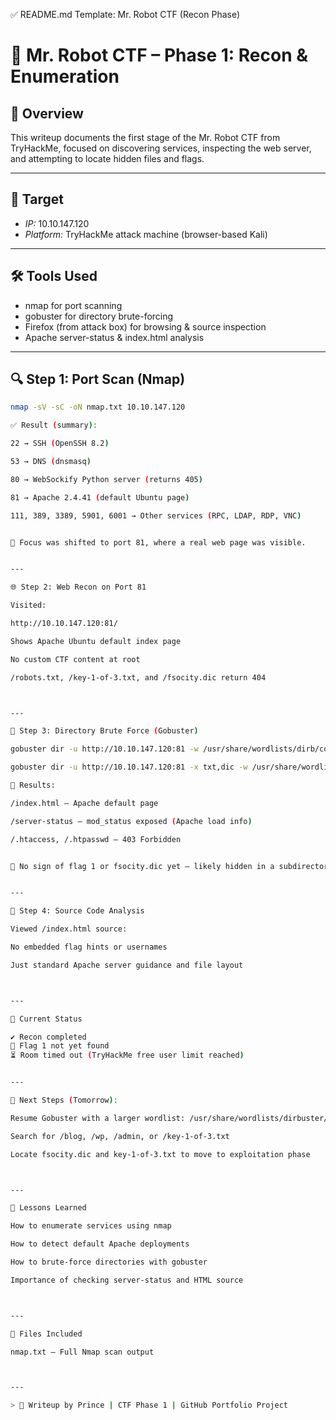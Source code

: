
✅ README.md Template: Mr. Robot CTF (Recon Phase)

# 🤖 Mr. Robot CTF – Phase 1: Recon & Enumeration

## 🧠 Overview

This writeup documents the first stage of the Mr. Robot CTF from TryHackMe, focused on discovering services, inspecting the web server, and attempting to locate hidden files and flags.

---

## 📍 Target

- *IP:* 10.10.147.120
- *Platform:* TryHackMe attack machine (browser-based Kali)

---

## 🛠 Tools Used

- nmap for port scanning
- gobuster for directory brute-forcing
- Firefox (from attack box) for browsing & source inspection
- Apache server-status & index.html analysis

---

## 🔍 Step 1: Port Scan (Nmap)

```bash
nmap -sV -sC -oN nmap.txt 10.10.147.120

✅ Result (summary):

22 → SSH (OpenSSH 8.2)

53 → DNS (dnsmasq)

80 → WebSockify Python server (returns 405)

81 → Apache 2.4.41 (default Ubuntu page)

111, 389, 3389, 5901, 6001 → Other services (RPC, LDAP, RDP, VNC)


🧠 Focus was shifted to port 81, where a real web page was visible.


---

🌐 Step 2: Web Recon on Port 81

Visited:

http://10.10.147.120:81/

Shows Apache Ubuntu default index page

No custom CTF content at root

/robots.txt, /key-1-of-3.txt, and /fsocity.dic return 404



---

🔗 Step 3: Directory Brute Force (Gobuster)

gobuster dir -u http://10.10.147.120:81 -w /usr/share/wordlists/dirb/common.txt -t 40

gobuster dir -u http://10.10.147.120:81 -x txt,dic -w /usr/share/wordlists/dirb/common.txt -t 40

🔎 Results:

/index.html – Apache default page

/server-status – mod_status exposed (Apache load info)

/.htaccess, /.htpasswd – 403 Forbidden


🧠 No sign of flag 1 or fsocity.dic yet — likely hidden in a subdirectory


---

🔬 Step 4: Source Code Analysis

Viewed /index.html source:

No embedded flag hints or usernames

Just standard Apache server guidance and file layout



---

🚧 Current Status

✔️ Recon completed
🚫 Flag 1 not yet found
⏳ Room timed out (TryHackMe free user limit reached)


---

📌 Next Steps (Tomorrow):

Resume Gobuster with a larger wordlist: /usr/share/wordlists/dirbuster/directory-list-2.3-medium.txt

Search for /blog, /wp, /admin, or /key-1-of-3.txt

Locate fsocity.dic and key-1-of-3.txt to move to exploitation phase



---

🧠 Lessons Learned

How to enumerate services using nmap

How to detect default Apache deployments

How to brute-force directories with gobuster

Importance of checking server-status and HTML source



---

📁 Files Included

nmap.txt – Full Nmap scan output



---

> 📅 Writeup by Prince | CTF Phase 1 | GitHub Portfolio Project
